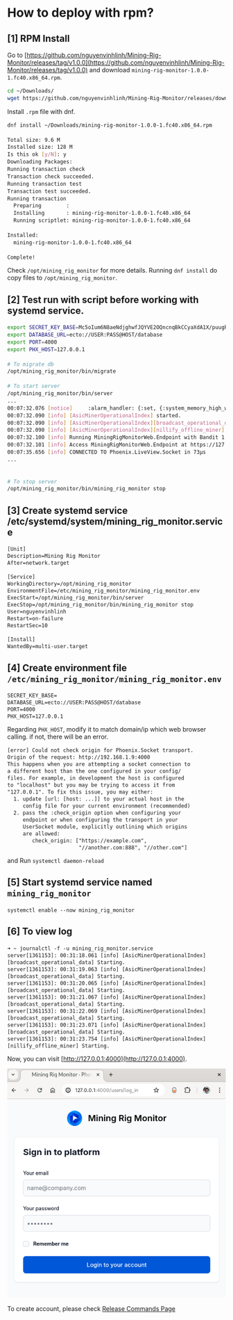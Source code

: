 # How to deploy with rpm?

## [1] RPM Install

Go to [https://github.com/nguyenvinhlinh/Mining-Rig-Monitor/releases/tag/v1.0.0](https://github.com/nguyenvinhlinh/Mining-Rig-Monitor/releases/tag/v1.0.0) and download `mining-rig-monitor-1.0.0-1.fc40.x86_64.rpm`.

```sh
cd ~/Downloads/
wget https://github.com/nguyenvinhlinh/Mining-Rig-Monitor/releases/download/v1.0.0/mining-rig-monitor-1.0.0-1.fc40.x86_64.rpm
```

Install `.rpm` file with dnf.

```sh
dnf install ~/Downloads/mining-rig-monitor-1.0.0-1.fc40.x86_64.rpm

Total size: 9.6 M
Installed size: 128 M
Is this ok [y/N]: y
Downloading Packages:
Running transaction check
Transaction check succeeded.
Running transaction test
Transaction test succeeded.
Running transaction
  Preparing        :                                                                                                                                                                                                                      1/1
  Installing       : mining-rig-monitor-1.0.0-1.fc40.x86_64                                                                                                                                                                               1/1
  Running scriptlet: mining-rig-monitor-1.0.0-1.fc40.x86_64                                                                                                                                                                               1/1

Installed:
  mining-rig-monitor-1.0.0-1.fc40.x86_64

Complete!

```

Check `/opt/mining_rig_monitor` for more details. Running `dnf install` do copy files to `/opt/mining_rig_monitor`.

## [2] Test run with script before working with systemd service.

```sh
export SECRET_KEY_BASE=Mc5oIum6N8aeNdjghwfJQYVE2OQncnqBkCCyaXdA1X/puugR99VvcSuvAqOoGYdW
export DATABASE_URL=ecto://USER:PASS@HOST/database
export PORT=4000
export PHX_HOST=127.0.0.1

# To migrate db
/opt/mining_rig_monitor/bin/migrate

# To start server
/opt/mining_rig_monitor/bin/server
...
00:07:32.076 [notice]     :alarm_handler: {:set, {:system_memory_high_watermark, []}}
00:07:32.090 [info] [AsicMinerOperationalIndex] started.
00:07:32.090 [info] [AsicMinerOperationalIndex][broadcast_operational_data] after 5 seconds
00:07:32.090 [info] [AsicMinerOperationalIndex][nillify_offline_miner] after 5 seconds
00:07:32.100 [info] Running MiningRigMonitorWeb.Endpoint with Bandit 1.5.5 at :::4000 (http)
00:07:32.101 [info] Access MiningRigMonitorWeb.Endpoint at https://127.0.0.1
00:07:35.656 [info] CONNECTED TO Phoenix.LiveView.Socket in 73µs
...


# To stop server
/opt/mining_rig_monitor/bin/mining_rig_monitor stop
```

## [3] Create systemd service /etc/systemd/system/mining_rig_monitor.service

```
[Unit]
Description=Mining Rig Monitor
After=network.target

[Service]
WorkingDirectory=/opt/mining_rig_monitor
EnvironmentFile=/etc/mining_rig_monitor/mining_rig_monitor.env
ExecStart=/opt/mining_rig_monitor/bin/server
ExecStop=/opt/mining_rig_monitor/bin/mining_rig_monitor stop
User=nguyenvinhlinh
Restart=on-failure
RestartSec=10

[Install]
WantedBy=multi-user.target
```

## [4] Create environment file `/etc/mining_rig_monitor/mining_rig_monitor.env`
```text
SECRET_KEY_BASE=
DATABASE_URL=ecto://USER:PASS@HOST/database
PORT=4000
PHX_HOST=127.0.0.1
```

Regarding `PHX_HOST`, modify it to match domain/ip which web browser calling. if not, there will be an error.

```text
[error] Could not check origin for Phoenix.Socket transport.
Origin of the request: http://192.168.1.9:4000
This happens when you are attempting a socket connection to
a different host than the one configured in your config/
files. For example, in development the host is configured
to "localhost" but you may be trying to access it from
"127.0.0.1". To fix this issue, you may either:
  1. update [url: [host: ...]] to your actual host in the
     config file for your current environment (recommended)
  2. pass the :check_origin option when configuring your
     endpoint or when configuring the transport in your
     UserSocket module, explicitly outlining which origins
     are allowed:
        check_origin: ["https://example.com",
                       "//another.com:888", "//other.com"]
```

and Run `systemctl daemon-reload`

## [5] Start systemd service named `mining_rig_monitor`
```shell
systemctl enable --now mining_rig_monitor
```

## [6] To view log
```shell
➜ ~ journalctl -f -u mining_rig_monitor.service
server[1361153]: 00:31:18.061 [info] [AsicMinerOperationalIndex][broadcast_operational_data] Starting.
server[1361153]: 00:31:19.063 [info] [AsicMinerOperationalIndex][broadcast_operational_data] Starting.
server[1361153]: 00:31:20.065 [info] [AsicMinerOperationalIndex][broadcast_operational_data] Starting.
server[1361153]: 00:31:21.067 [info] [AsicMinerOperationalIndex][broadcast_operational_data] Starting.
server[1361153]: 00:31:22.069 [info] [AsicMinerOperationalIndex][broadcast_operational_data] Starting.
server[1361153]: 00:31:23.071 [info] [AsicMinerOperationalIndex][broadcast_operational_data] Starting.
server[1361153]: 00:31:23.754 [info] [AsicMinerOperationalIndex][nillify_offline_miner] Starting.
```

Now, you can visit [http://127.0.0.1:4000](http://127.0.0.1:4000).

![Login page](./images/007-login-page.png)

To create account, please check [Release Commands Page](/04.06-release-commands/)
